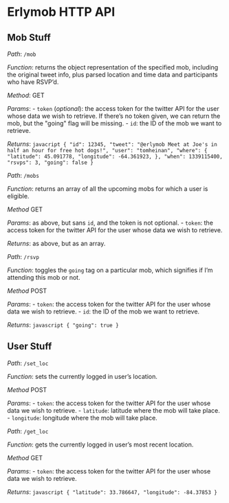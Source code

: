 Erlymob HTTP API
================

Mob Stuff
---------

*Path*: `/mob`

*Function*: returns the object representation of the specified mob, including
          the original tweet info, plus parsed location and time data and
          participants who have RSVP’d.

*Method*: GET

*Params*:
    - `token` (*optional*): the access token for the twitter API for the user
                          whose data we wish to retrieve. If there’s no token
                          given, we can return the mob, but the "going" flag
                          will be missing.
    - `id`: the ID of the mob we want to retrieve.

*Returns*:
    ```javacript
    {
        "id": 12345,
        "tweet": "@erlymob Meet at Joe's in half an hour for free hot dogs!",
        "user": "tomheinan",
        "where": {
            "latitude": 45.091778,
            "longitude": -64.361923,
        },
        "when": 1339115400,
        "rsvps": 3,
        "going": false
    }
    ```


*Path*: `/mobs`

*Function*: returns an array of all the upcoming mobs for which a user is eligible.

*Method* GET

*Params*: as above, but sans `id`, and the token is not optional.
    - `token`: the access token for the twitter API for the user whose data we
               wish to retrieve.

*Returns*: as above, but as an array.


*Path*: `/rsvp`

*Function*: toggles the `going` tag on a particular mob, which signifies if I’m
          attending this mob or not.

*Method* POST

*Params*:
    - `token`: the access token for the twitter API for the user whose data we
               wish to retrieve.
    - `id`: the ID of the mob we want to retrieve.

*Returns*:
    ```javascript
    {
        "going": true
    }
    ```

User Stuff
----------

*Path*: `/set_loc`

*Function*: sets the currently logged in user’s location.

*Method* POST

*Params*:
    - `token`: the access token for the twitter API for the user whose data we
               wish to retrieve.
    - `latitude`: latitude where the mob will take place.
    - `longitude`: longitude where the mob will take place.


*Path*: `/get_loc`

*Function*: gets the currently logged in user’s most recent location.

*Method* GET

*Params*:
    - `token`: the access token for the twitter API for the user whose data we
               wish to retrieve.

*Returns*:
    ```javascript
    {
        "latitude": 33.786647,
        "longitude": -84.37853
    }
    ```